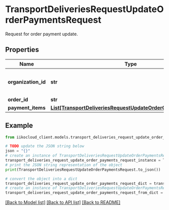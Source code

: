 # TransportDeliveriesRequestUpdateOrderPaymentsRequest

Request for order payment update.

## Properties

Name | Type | Description | Notes
------------ | ------------- | ------------- | -------------
**organization_id** | **str** | Organization ID.                Can be obtained by &#x60;/api/1/organizations&#x60; operation. | 
**order_id** | **str** | Order ID. | 
**payment_items** | [**List[TransportDeliveriesRequestUpdateOrderOrderPaymentItem]**](TransportDeliveriesRequestUpdateOrderOrderPaymentItem.md) | Payment details. | [optional] 

## Example

```python
from iikocloud_client.models.transport_deliveries_request_update_order_payments_request import TransportDeliveriesRequestUpdateOrderPaymentsRequest

# TODO update the JSON string below
json = "{}"
# create an instance of TransportDeliveriesRequestUpdateOrderPaymentsRequest from a JSON string
transport_deliveries_request_update_order_payments_request_instance = TransportDeliveriesRequestUpdateOrderPaymentsRequest.from_json(json)
# print the JSON string representation of the object
print(TransportDeliveriesRequestUpdateOrderPaymentsRequest.to_json())

# convert the object into a dict
transport_deliveries_request_update_order_payments_request_dict = transport_deliveries_request_update_order_payments_request_instance.to_dict()
# create an instance of TransportDeliveriesRequestUpdateOrderPaymentsRequest from a dict
transport_deliveries_request_update_order_payments_request_from_dict = TransportDeliveriesRequestUpdateOrderPaymentsRequest.from_dict(transport_deliveries_request_update_order_payments_request_dict)
```
[[Back to Model list]](../README.md#documentation-for-models) [[Back to API list]](../README.md#documentation-for-api-endpoints) [[Back to README]](../README.md)


